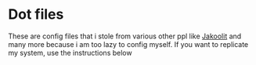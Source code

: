 # Dot files
These are config files that i stole from various other ppl like [Jakoolit](https://github.com/Jakoolit) and many more because i am too lazy to config myself. If you want to replicate my system, use the instructions below
